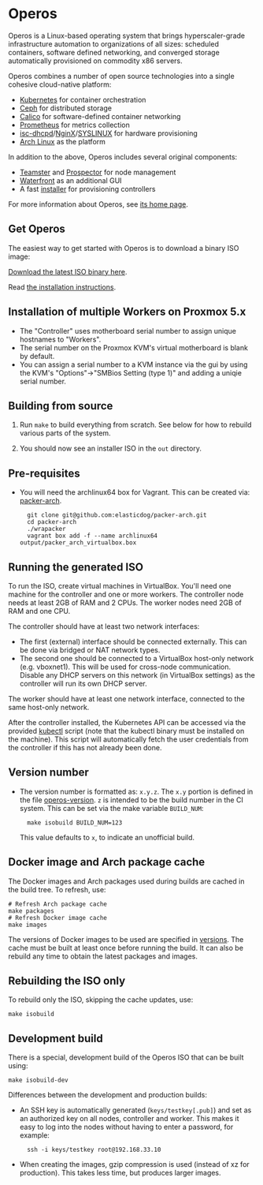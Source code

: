 # Operos

Operos is a Linux-based operating system that brings hyperscaler-grade
infrastructure automation to organizations of all sizes: scheduled containers,
software defined networking, and converged storage automatically provisioned on
commodity x86 servers.

Operos combines a number of open source technologies into a single cohesive
cloud-native platform:

- [Kubernetes](https://kubernetes.io/) for container orchestration
- [Ceph](http://ceph.com/) for distributed storage
- [Calico](https://www.projectcalico.org/) for software-defined container networking
- [Prometheus](https://prometheus.io/) for metrics collection
- [isc-dhcpd](https://www.isc.org/downloads/dhcp)/[NginX](https://www.nginx.com/)/[SYSLINUX](http://www.syslinux.org) for hardware provisioning
- [Arch Linux](https://www.archlinux.org/) as the platform

In addition to the above, Operos includes several original components:

- [Teamster](components/teamster) and [Prospector](components/prospector) for node management
- [Waterfront](components/waterfront) as an additional GUI
- A fast [installer](components/installer) for provisioning controllers

For more information about Operos, see [its home page](https://www.paxautoma.com/operos/).

## Get Operos

The easiest way to get started with Operos is to download a binary ISO image:

[Download the latest ISO binary here](https://www.paxautoma.com/download/operos-iso).

Read [the installation instructions](https://www.paxautoma.com/operos/docs/installation.html).

## Installation of multiple Workers on Proxmox 5.x
- The "Controller" uses motherboard serial number to assign unique hostnames to "Workers". 
- The serial number on the Proxmox KVM's virtual motherboard is blank by default.
- You can assign a serial number to a KVM instance via the gui by using the KVM's "Options"->"SMBios Setting (type 1)" and adding a uniqie serial number.

## Building from source

1. Run `make` to build everything from scratch. See below for how to rebuild
   various parts of the system.

2. You should now see an installer ISO in the `out` directory.

## Pre-requisites

- You will need the archlinux64 box for Vagrant. This can be created via:
  [packer-arch](https://github.com/elasticdog/packer-arch).

        git clone git@github.com:elasticdog/packer-arch.git
        cd packer-arch
        ./wrapacker
        vagrant box add -f --name archlinux64 output/packer_arch_virtualbox.box 

## Running the generated ISO

To run the ISO, create virtual machines in VirtualBox. You'll need one machine
for the controller and one or more workers. The controller node needs at least
2GB of RAM and 2 CPUs. The worker nodes need 2GB of RAM and one CPU.

The controller should have at least two network interfaces:

- The first (external) interface should be connected externally. This can be
  done via bridged or NAT network types.
- The second one should be connected to a VirtualBox host-only network (e.g.
  vboxnet1). This will be used for cross-node communication. Disable any DHCP
  servers on this network (in VirtualBox settings) as the controller will run
  its own DHCP server.

The worker should have at least one network interface, connected to the same
host-only network.

After the controller installed, the Kubernetes API can be accessed via the
provided [kubectl](kubectl) script (note that the kubectl binary must be
installed on the machine). This script will automatically fetch the user
credentials from the controller if this has not already been done.

## Version number

- The version number is formatted as: `x.y.z`. The `x.y` portion is defined in
  the file [operos-version](operos-version). `z` is intended to be the build
  number in the CI system. This can be set via the make variable `BUILD_NUM`:

        make isobuild BUILD_NUM=123

  This value defaults to `x`, to indicate an unofficial build.

## Docker image and Arch package cache

The Docker images and Arch packages used during builds are cached in the build
tree. To refresh, use:

    # Refresh Arch package cache
    make packages
    # Refresh Docker image cache
    make images

The versions of Docker images to be used are specified in [versions](versions).
The cache must be built at least once before running the build. It can also be
rebuild any time to obtain the latest packages and images.

## Rebuilding the ISO only

To rebuild only the ISO, skipping the cache updates, use:

    make isobuild

## Development build

There is a special, development build of the Operos ISO that can be built
using:

    make isobuild-dev

Differences between the development and production builds:

- An SSH key is automatically generated (`keys/testkey[.pub]`) and set as an
  authorized key on all nodes, controller and worker. This makes it easy to log
  into the nodes without having to enter a password, for example:

        ssh -i keys/testkey root@192.168.33.10

- When creating the images, gzip compression is used (instead of xz for
  production). This takes less time, but produces larger images.
